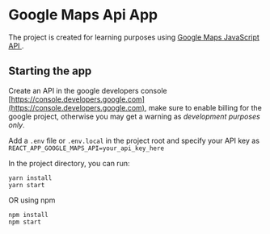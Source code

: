 # Google Maps Api App

The project is created for learning purposes using
[Google Maps JavaScript API ](https://developers.google.com/maps/documentation/javascript/overview).

## Starting the app

Create an API in the google developers console
[https://console.developers.google.com](https://console.developers.google.com),
make sure to enable billing for the google project, otherwise you may get a
warning as _development purposes only_.

Add a `.env` file or `.env.local` in the project root and specify your API key
as `REACT_APP_GOOGLE_MAPS_API=your_api_key_here`

In the project directory, you can run:

```
yarn install
yarn start
```

OR using npm

```
npm install
npm start
```
